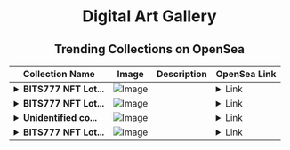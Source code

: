 <div align="center">

# Digital Art Gallery

## Trending Collections on OpenSea

| Collection Name                       | Image                                                                                     | Description                       | OpenSea Link                                                                                          |
|---------------------------------------|-------------------------------------------------------------------------------------------|-----------------------------------|--------------------------------------------------------------------------------------------------------|
| **<details><summary>BITS777 NFT Lot...</summary>BITS777 NFT Lottery</details>** | ![Image](https://i.seadn.io/s/raw/files/29afd88678c9332c35df252e8f3fcae8.jpg?w=500&auto=format?w=200&auto=format) |  | <details><summary>Link</summary>[BITS777 NFT Lottery](https://opensea.io/collection/bits777-nft-lottery-39)</details> |
| **<details><summary>BITS777 NFT Lot...</summary>BITS777 NFT Lottery</details>** | ![Image](https://i.seadn.io/s/raw/files/29afd88678c9332c35df252e8f3fcae8.jpg?w=500&auto=format?w=200&auto=format) |  | <details><summary>Link</summary>[BITS777 NFT Lottery](https://opensea.io/collection/bits777-nft-lottery-38)</details> |
| **<details><summary>Unidentified co...</summary>Unidentified contract 0575f94d-d2bb-4a89-bc6f-c1066b24d178</details>** | ![Image](https://i.seadn.io/s/raw/files/a837708742ad8afcb35eb60ba787976d.jpg?w=500&auto=format?w=200&auto=format) |  | <details><summary>Link</summary>[Unidentified contract 0575f94d-d2bb-4a89-bc6f-c1066b24d178](https://opensea.io/collection/unidentified-contract-0575f94d-d2bb-4a89-bc6f-c106)</details> |
| **<details><summary>BITS777 NFT Lot...</summary>BITS777 NFT Lottery</details>** | ![Image](https://i.seadn.io/s/raw/files/29afd88678c9332c35df252e8f3fcae8.jpg?w=500&auto=format?w=200&auto=format) |  | <details><summary>Link</summary>[BITS777 NFT Lottery](https://opensea.io/collection/bits777-nft-lottery-37)</details> |

</div>